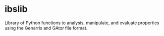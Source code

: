 # ibslib
Library of Python functions to analysis, manipulate, and evaluate properties using the Genarris and GAtor file format. 
